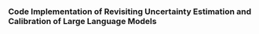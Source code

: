 ### Code Implementation of Revisiting Uncertainty Estimation and Calibration of Large Language Models
